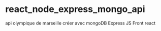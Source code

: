 # react_node_express_mongo_api

api olympique de marseille créer avec mongoDB Express JS
Front react 
